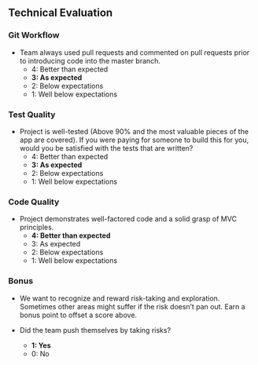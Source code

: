 ## Technical Evaluation

### Git Workflow

- Team always used pull requests and commented on pull requests prior to introducing code into the master branch.
  - 4: Better than expected
  - **3: As expected**
  - 2: Below expectations
  - 1: Well below expectations


### Test Quality

- Project is well-tested (Above 90% and the most valuable pieces of the app are covered). If you were paying for someone to build this for you, would you be satisfied with the tests that are written?
  - 4: Better than expected
  - **3: As expected**
  - 2: Below expectations
  - 1: Well below expectations


### Code Quality

- Project demonstrates well-factored code and a solid grasp of MVC principles.
  - **4: Better than expected**
  - 3: As expected
  - 2: Below expectations
  - 1: Well below expectations

### Bonus

- We want to recognize and reward risk-taking and exploration. Sometimes other areas might suffer if the risk doesn’t pan out. Earn a bonus point to offset a score above.

- Did the team push themselves by taking risks?
  - **1: Yes**
  - 0: No
